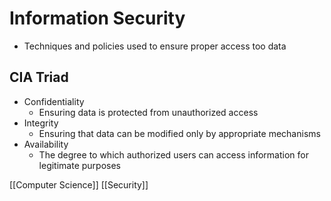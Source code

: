 # Information Security

- Techniques and policies used to ensure proper access too data

## CIA Triad

- Confidentiality
  - Ensuring data is protected from unauthorized access
- Integrity
  - Ensuring that data can be modified only by appropriate mechanisms
- Availability
  - The degree to which authorized users can access information for legitimate purposes

[[Computer Science]] [[Security]]

